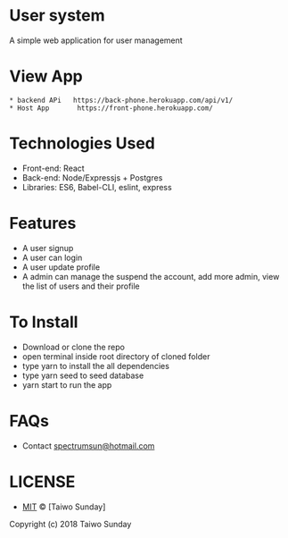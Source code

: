 # User system 
A simple web application for user management

# View App
    * backend APi   https://back-phone.herokuapp.com/api/v1/
    * Host App       https://front-phone.herokuapp.com/


# Technologies Used
   * Front-end: React
   * Back-end: Node/Expressjs + Postgres
   * Libraries: ES6, Babel-CLI, eslint, express

# Features
   * A user signup
   * A user can login
   * A user update profile
   * A admin can manage the suspend the account, add more admin, view the list of users and their profile


# To Install
* Download or clone the repo
* open terminal inside root directory of cloned folder
* type yarn to install the  all dependencies
* type yarn seed to seed database
* yarn start to run the app 


# FAQs
* Contact spectrumsun@hotmail.com



# LICENSE
* [MIT](./LICENSE) © [Taiwo Sunday]

Copyright (c) 2018 Taiwo Sunday
